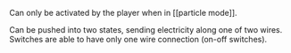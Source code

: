 Can only be activated by the player when in [[particle mode]].

Can be pushed into two states, sending electricity along one of two wires.
Switches are able to have only one wire connection (on-off switches).